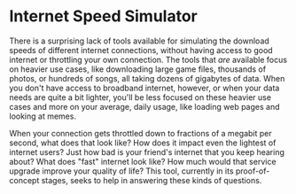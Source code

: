 # Internet Speed Simulator
There is a surprising lack of tools available for simulating the download speeds of different internet connections, without having access to good internet or throttling your own connection. The tools that _are_ available focus on heavier use cases, like downloading large game files, thousands of photos, or hundreds of songs, all taking dozens of gigabytes of data. When you don't have access to broadband internet, however, or when your data needs are quite a bit lighter, you'll be less focused on these heavier use cases and more on your average, daily usage, like loading web pages and looking at memes.

When your connection gets throttled down to fractions of a megabit per second, what does that look like? How does it impact even the lightest of internet users? Just how bad is your friend's internet that you keep hearing about? What does "fast" internet look like? How much would that service upgrade improve your quality of life? This tool, currently in its proof-of-concept stages, seeks to help in answering these kinds of questions.
